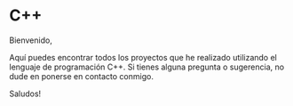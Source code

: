 # C++

Bienvenido,

Aquí puedes encontrar todos los proyectos que he realizado utilizando el lenguaje de programación C++. Si tienes alguna pregunta o sugerencia, no dude en ponerse en contacto conmigo.

Saludos!
